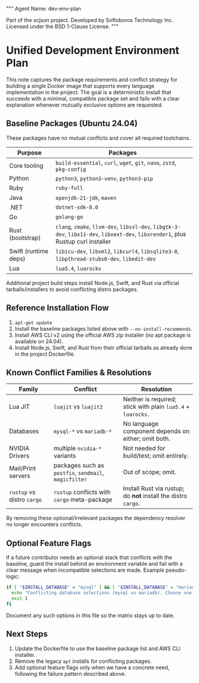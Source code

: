 """
Agent Name: dev-env-plan

Part of the scjson project.
Developed by Softoboros Technology Inc.
Licensed under the BSD 1-Clause License.
"""

# Unified Development Environment Plan

This note captures the package requirements and conflict strategy for building a
single Docker image that supports every language implementation in the project.
The goal is a deterministic install that succeeds with a minimal, compatible
package set and fails with a clear explanation whenever mutually exclusive
options are requested.

## Baseline Packages (Ubuntu 24.04)

These packages have no mutual conflicts and cover all required toolchains.

| Purpose            | Packages |
|--------------------|----------|
| Core tooling       | `build-essential`, `curl`, `wget`, `git`, `nano`, `zstd`, `pkg-config` |
| Python             | `python3`, `python3-venv`, `python3-pip` |
| Ruby               | `ruby-full` |
| Java               | `openjdk-21-jdk`, `maven` |
| .NET               | `dotnet-sdk-8.0` |
| Go                 | `golang-go` |
| Rust (bootstrap)   | `clang`, `cmake`, `llvm-dev`, `libssl-dev`, `libgtk-3-dev`, `libx11-dev`, `libxext-dev`, `libxrender1`, plus Rustup curl installer |
| Swift (runtime deps)| `libicu-dev`, `libxml2`, `libcurl4`, `libsqlite3-0`, `libpthread-stubs0-dev`, `libedit-dev` |
| Lua                | `lua5.4`, `luarocks` |

Additional project build steps install Node.js, Swift, and Rust via official
tarballs/installers to avoid conflicting distro packages.

## Reference Installation Flow

1. `apt-get update`
2. Install the baseline packages listed above with `--no-install-recommends`.
3. Install AWS CLI v2 using the official AWS zip installer (no apt package is
   available on 24.04).
4. Install Node.js, Swift, and Rust from their official tarballs as already done
   in the project Dockerfile.

## Known Conflict Families & Resolutions

| Family | Conflict | Resolution |
|--------|----------|------------|
| Lua JIT | `luajit` vs `luajit2` | Neither is required; stick with plain `lua5.4` + `luarocks`. |
| Databases | `mysql-*` vs `mariadb-*` | No language component depends on either; omit both. |
| NVIDIA Drivers | multiple `nvidia-*` variants | Not needed for build/test; omit entirely. |
| Mail/Print servers | packages such as `postfix`, `sendmail`, `magicfilter` | Out of scope; omit. |
| `rustup` vs distro `cargo` | `rustup` conflicts with `cargo` meta-package | Install Rust via rustup; do **not** install the distro `cargo`. |

By removing these optional/irrelevant packages the dependency resolver no
longer encounters conflicts.

## Optional Feature Flags

If a future contributor needs an optional stack that conflicts with the
baseline, guard the install behind an environment variable and fail with a clear
message when incompatible selections are made. Example pseudo-logic:

```bash
if [ "$INSTALL_DATABASE" = "mysql" ] && [ "$INSTALL_DATABASE" = "mariadb" ]; then
  echo "Conflicting database selections (mysql vs mariadb). Choose one." >&2
  exit 1
fi
```

Document any such options in this file so the matrix stays up to date.

## Next Steps

1. Update the Dockerfile to use the baseline package list and AWS CLI installer.
2. Remove the legacy `apt` installs for conflicting packages.
3. Add optional feature flags only when we have a concrete need, following the
   failure pattern described above.
